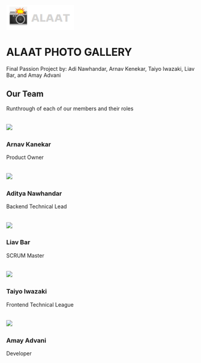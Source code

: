  <a href="https://github.com/MuffinMan1287/ALAAT/"><img src ="images/Alogo.png"></a>

 <!--Start of Website Content-->
<div class="index-header">
    <h1>ALAAT PHOTO GALLERY</h1>
    <p>Final Passion Project by: Adi Nawhandar, Arnav Kenekar, Taiyo Iwazaki, Liav Bar, and Amay Advani</p>
</div>


<!--About Our Team-->
<section class="team">
    <h1>Our Team</h1>
    <p>Runthrough of each of our members and their roles</p>
    <div class="row">
        <div class="team-col">
            <h1><a href="https://github.com/LiavB2"><img src ="images/team/xeem.png"></a></h1>
            <h3>Arnav Kanekar</h3>
            <p>Product Owner</p>
        </div>
        <div class="team-col">
            <h1><a href="https://github.com/gwang224"><img src ="images/team/grce.png"></a></h1>
            <h3>Aditya Nawhandar</h3>
            <p>Backend Technical Lead</p>
        </div>
        <div class="team-col">
            <h1><a href="https://github.com/e-shn2022"><img src ="images/team/mma.png"></a></h1>
            <h3>Liav Bar</h3>
            <p>SCRUM Master</p>
        </div>
    </div>
</section>
<section class="team1">
<div class="row">
    <div class="team-col">
        <h1><a href="https://github.com/ClaireCen3"><img src ="images/team/claiec.png"></a></h1>
        <h3>Taiyo Iwazaki</h3>
        <p>Frontend Technical League</p>
    </div>
    <div class="team-col">
        <h1><a href="https://github.com/clairehzao"><img src ="images/team/claiez.png"></a></h1>
        <h3>Amay Advani</h3>
        <p>Developer</p>
</div>